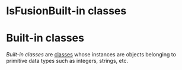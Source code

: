 # lsFusionBuilt-in classes

# Built-in classes

*Built-in classes* are [classes](lsFusionClasses.md) whose instances are objects belonging to primitive data types such as integers, strings, etc. 


